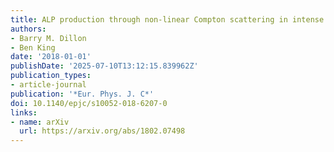 ```yaml
---
title: ALP production through non-linear Compton scattering in intense fields
authors:
- Barry M. Dillon
- Ben King
date: '2018-01-01'
publishDate: '2025-07-10T13:12:15.839962Z'
publication_types:
- article-journal
publication: '*Eur. Phys. J. C*'
doi: 10.1140/epjc/s10052-018-6207-0
links:
- name: arXiv
  url: https://arxiv.org/abs/1802.07498
---
```

